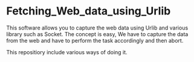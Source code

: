 # Fetching_Web_data_using_Urlib
This software allows you to capture the web data using Urlib and various library such as Socket. The concept is easy, We have to capture the data from the web and have to perform the task accordingly and then abort.

This repositiory include various ways of doing it.
